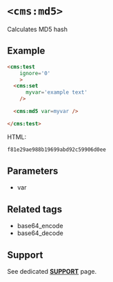 # `<cms:md5>`

Calculates MD5 hash


## Example
```html
<cms:test
    ignore='0'
    >
  <cms:set
      myvar='example text'
    />

  <cms:md5 var=myvar />

</cms:test>
```
HTML:
```html
f81e29ae988b19699abd92c59906d0ee
```

## Parameters

* var

## Related tags

* base64_encode
* base64_decode

## Support

See dedicated [**SUPPORT**](/SUPPORT.md) page.


